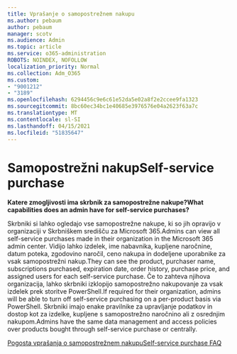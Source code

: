 ```yaml
---
title: Vprašanje o samopostrežnem nakupu
ms.author: pebaum
author: pebaum
manager: scotv
ms.audience: Admin
ms.topic: article
ms.service: o365-administration
ROBOTS: NOINDEX, NOFOLLOW
localization_priority: Normal
ms.collection: Adm_O365
ms.custom:
- "9001212"
- "3189"
ms.openlocfilehash: 6294456c9e6c61e52da5e02a8f2e2ccee9fa1323
ms.sourcegitcommit: 8bc60ec34bc1e40685e3976576e04a2623f63a7c
ms.translationtype: MT
ms.contentlocale: sl-SI
ms.lasthandoff: 04/15/2021
ms.locfileid: "51835647"
---
```

# <a name="self-service-purchase"></a><span data-ttu-id="a8e0b-102">Samopostrežni nakup</span><span class="sxs-lookup"><span data-stu-id="a8e0b-102">Self-service purchase</span></span>

<span data-ttu-id="a8e0b-103">**Katere zmogljivosti ima skrbnik za samopostrežne nakupe?**</span><span class="sxs-lookup"><span data-stu-id="a8e0b-103">**What capabilities does an admin have for self-service purchases?**</span></span>

<span data-ttu-id="a8e0b-104">Skrbniki si lahko ogledajo vse samopostrežne nakupe, ki so jih opravijo v organizaciji v Skrbniškem središču za Microsoft 365.</span><span class="sxs-lookup"><span data-stu-id="a8e0b-104">Admins can view all self-service purchases made in their organization in the Microsoft 365 admin center.</span></span> <span data-ttu-id="a8e0b-105">Vidijo lahko izdelek, ime nabavnika, kupljene naročnine, datum poteka, zgodovino naročil, ceno nakupa in dodeljene uporabnike za vsak samopostrežni nakup.</span><span class="sxs-lookup"><span data-stu-id="a8e0b-105">They can see the product, purchaser name, subscriptions purchased, expiration date, order history, purchase price, and assigned users for each self-service purchase.</span></span>  <span data-ttu-id="a8e0b-106">Če to zahteva njihova organizacija, lahko skrbniki izklopijo samopostrežno nakupovanje za vsak izdelek prek storitve PowerShell.</span><span class="sxs-lookup"><span data-stu-id="a8e0b-106">If required for their organization, admins will be able to turn off self-service purchasing on a per-product basis via PowerShell.</span></span>  <span data-ttu-id="a8e0b-107">Skrbniki imajo enake pravilnike za upravljanje podatkov in dostop kot za izdelke, kupljene s samopostrežno naročnino ali z osrednjim nakupom.</span><span class="sxs-lookup"><span data-stu-id="a8e0b-107">Admins have the same data management and access policies over products bought through self-service purchase or centrally.</span></span>

[<span data-ttu-id="a8e0b-108">Pogosta vprašanja o samopostrežnem nakupu</span><span class="sxs-lookup"><span data-stu-id="a8e0b-108">Self-service purchase FAQ</span></span>](https://aka.ms/self-service-purchase-faq)

